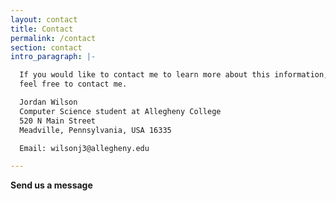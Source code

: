 ```yaml
---
layout: contact
title: Contact
permalink: /contact
section: contact
intro_paragraph: |-

  If you would like to contact me to learn more about this information, please
  feel free to contact me.

  Jordan Wilson
  Computer Science student at Allegheny College
  520 N Main Street
  Meadville, Pennsylvania, USA 16335

  Email: wilsonj3@allegheny.edu

---
```


**Send us a message**
